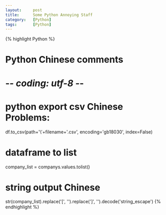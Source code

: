 ```yaml
---
layout:     post
title:      Some Python Annoying Staff
category:   [Python] 
tags:       [Python]
---
```


{% highlight Python %}
# Python Chinese comments
# -*- coding: utf-8 -*-

# python export csv Chinese Problems: 
df.to_csv(path+'\\'+filename+'.csv', encoding='gb18030', index=False)

# dataframe to list
company_list = companys.values.tolist()

# string output Chinese
str(company_list).replace('[', '').replace(']', '').decode('string_escape') 
{% endhighlight %}